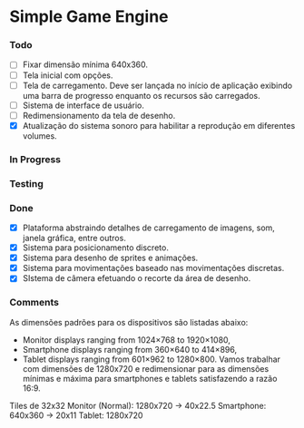 
# Simple Game Engine

### Todo

- [ ] Fixar dimensão mínima 640x360.
- [ ] Tela inicial com opções.
- [ ] Tela de carregamento. Deve ser lançada no início de aplicação exibindo uma barra de progresso enquanto os recursos são carregados.
- [ ] Sistema de interface de usuário.
- [ ] Redimensionamento da tela de desenho.
- [x] Atualização do sistema sonoro para habilitar a reprodução em diferentes volumes.

### In Progress

### Testing

### Done

- [x] Plataforma abstraindo detalhes de carregamento de imagens, som, janela gráfica, entre outros.
- [x] Sistema para posicionamento discreto.
- [x] Sistema para desenho de sprites e animações.
- [x] Sistema para movimentações baseado nas movimentações discretas.
- [x] SIstema de câmera efetuando o recorte da área de desenho.

### Comments

As dimensões padrões para os dispositivos são listadas abaixo:
- Monitor displays ranging from 1024×768 to 1920×1080,
- Smartphone displays ranging from 360×640 to 414×896,
- Tablet displays ranging from 601×962 to 1280×800.
Vamos trabalhar com dimensões de 1280x720 e redimensionar para as dimensões mínimas e máxima para smartphones e tablets satisfazendo a razão 16:9.

Tiles de 32x32
    Monitor (Normal): 1280x720  -> 40x22.5
    Smartphone: 640x360         -> 20x11
    Tablet: 1280x720








